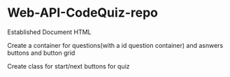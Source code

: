 # Web-API-CodeQuiz-repo

Established Document HTML

Create a container for questions(with a id question container) and asnwers buttons and button grid

Create class for start/next buttons for quiz